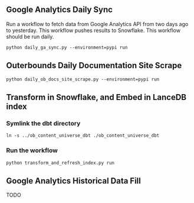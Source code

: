 ## Google Analytics Daily Sync

Run a workflow to fetch data from Google Analytics API from two days ago to yesterday.
This workflow pushes results to Snowflake.
This workflow should be run daily.

```
python daily_ga_sync.py --environment=pypi run
```

## Outerbounds Daily Documentation Site Scrape

```
python daily_ob_docs_site_scrape.py --environment=pypi run
```

## Transform in Snowflake, and Embed in LanceDB index
### Symlink the dbt directory
```
ln -s ../ob_content_universe_dbt ./ob_content_universe_dbt 
```


### Run the workflow
```
python transform_and_refresh_index.py run
```

## Google Analytics Historical Data Fill
TODO